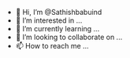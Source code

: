 - 👋 Hi, I’m @Sathishbabuind
- 👀 I’m interested in ...
- 🌱 I’m currently learning ...
- 💞️ I’m looking to collaborate on ...
- 📫 How to reach me ...

<!---
Sathishbabuind/Sathishbabuind is a ✨ special ✨ repository because its `README.md` (this file) appears on your GitHub profile.
You can click the Preview link to take a look at your changes.
--->
